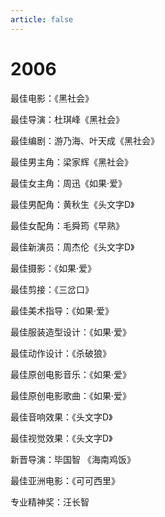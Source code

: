 ```yaml
---
article: false
---
```


# 2006

最佳电影：《黑社会》

最佳导演：杜琪峰《黑社会》

最佳编剧：游乃海、叶天成《黑社会》

最佳男主角：梁家辉《黑社会》

最佳女主角：周迅《如果·爱》

最佳男配角：黄秋生《头文字D》

最佳女配角：毛舜筠《早熟》

最佳新演员：周杰伦《头文字D》

最佳摄影：《如果·爱》

最佳剪接：《三岔口》

最佳美术指导：《如果·爱》

最佳服装造型设计：《如果·爱》

最佳动作设计：《杀破狼》

最佳原创电影音乐：《如果·爱》

最佳原创电影歌曲：《如果·爱》

最佳音响效果：《头文字D》

最佳视觉效果：《头文字D》

新晋导演：毕国智 《海南鸡饭》

最佳亚洲电影：《可可西里》

专业精神奖：汪长智